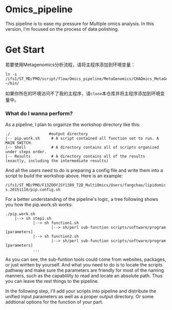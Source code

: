 # Omics_pipeline
This pipeline is to ease my pressure for Multiple omics analysis. In this version, I'm focused on the process of data polishing.

# Get Start

若要使用Metagenomics分析流程，请将主程序添加到环境变量：

```
ln -s /ifs1/ST_MD/PMO/script/flow/Omics_pipeline/MetaGenomics/CHAOmics_MetaGenomics_v0.1_Init.pl ~/bin/
```

如果你所在的环境访问不了我的主程序，请`clone`本仓库并将主程序添加到环境变量中。

### What do I wanna perform?
As a pipeline, I plan to orgainze the workshop directory like this:
```
./                 #output directory
|-- pip.work.sh		# A script contained all function set to run. A	MAIN SWITCH.
|-- Shell			# A directory contains all of scripts organized under steps order.
|-- Results			# A directory contains all of the results (exactly, including the intermediate results)
```
And all the users need to do is preparing a config file and write them into a script to build the workshop above.
Here is an example:

 `/ifs1/ST_MD/PMO/F13ZOOYJSY1389_T2D_MultiOmics/Users/fangchao/lipidomics.20151118/pip.config.sh`

For a better understanding of the pipeline's logic, a tree following shows you how the pip.work.sh works:
```
./pip.work.sh
	|--> sh step1.sh
			|--> sh function1.sh
					|--> sh/perl sub-function scripts/software/program [parameters]
			|--> sh function2.sh
					|--> sh/perl sub-function scripts/software/program [parameters]
			...
```
As you can see, the sub-funtion tools could come from websites, packages, or just wirtten by yourself. And what you need to do is to locate the scripts pathway and make sure the parameters are friendly for most of the naming manners, such as the capablility to read and locate an absolute path. Thus you can leave the rest things to the pipeline.

In the following step, I'll add your scripts into pipeline and distribute the unified input parameters as well as a proper output directory. Or some addtional options for the function of your part.

